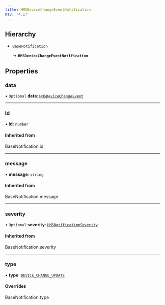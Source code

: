 ```yaml
---
title: HMSDeviceChangeEventNotification
nav: '4.17'
---
```


## Hierarchy

- `BaseNotification`

  ↳ **`HMSDeviceChangeEventNotification`**

## Properties

### data

• `Optional` **data**: [`HMSDeviceChangeEvent`](/api-reference/javascript/v2/interfaces/HMSDeviceChangeEvent)

---

### id

• **id**: `number`

#### Inherited from

BaseNotification.id

---

### message

• **message**: `string`

#### Inherited from

BaseNotification.message

---

### severity

• `Optional` **severity**: [`HMSNotificationSeverity`](/api-reference/javascript/v2/enums/HMSNotificationSeverity)

#### Inherited from

BaseNotification.severity

---

### type

• **type**: [`DEVICE_CHANGE_UPDATE`](/api-reference/javascript/v2/enums/HMSNotificationTypes#device_change_update)

#### Overrides

BaseNotification.type
